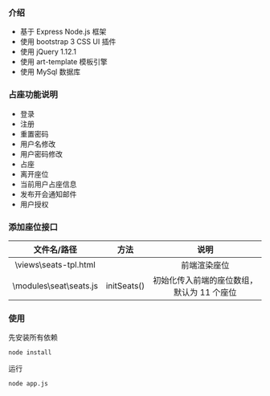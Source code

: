 ### 介绍

- 基于 Express Node.js 框架
- 使用 bootstrap 3 CSS UI 插件
- 使用 jQuery 1.12.1
- 使用 art-template 模板引擎
- 使用 MySql 数据库

### 占座功能说明

- 登录
- 注册
- 重置密码
- 用户名修改
- 用户密码修改
- 占座
- 离开座位
- 当前用户占座信息
- 发布开会通知邮件
- 用户授权


### 添加座位接口

| 文件名/路径 | 方法 | 说明 |
| :-: | :-: | :-: |
| \views\seats-tpl.html |  | 前端渲染座位 |
| \modules\seat\seats.js | initSeats() | 初始化传入前端的座位数组，默认为 11 个座位 |

### 使用

先安装所有依赖

```shell
node install
```

运行

```shell
node app.js
```